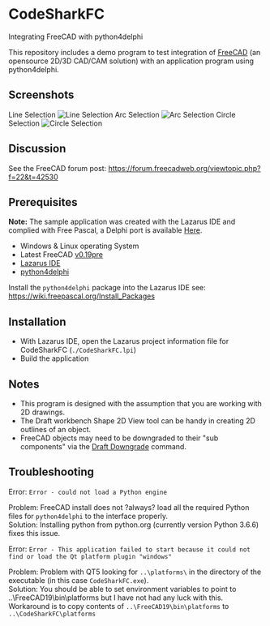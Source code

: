 # CodeSharkFC
Integrating FreeCAD with python4delphi

This repository includes a demo program to test integration of [FreeCAD](https://www.freecadweb.org/) (an opensource 2D/3D CAD/CAM solution) with an application program using python4delphi.


## Screenshots
Line Selection
![Line Selection](https://raw.githubusercontent.com/nextjob/CodeSharkFC/master/images/LineSelection.png)
Arc Selection
![Arc Selection](https://raw.githubusercontent.com/nextjob/CodeSharkFC/master/images/ArcSelection.png)
Circle Selection
![Circle Selection](https://raw.githubusercontent.com/nextjob/CodeSharkFC/master/images/CircleSelection.png)


## Discussion
See the FreeCAD forum post: https://forum.freecadweb.org/viewtopic.php?f=22&t=42530


## Prerequisites
__Note:__ The sample application was created with the Lazarus IDE and complied with Free Pascal, a Delphi port is available [Here](https://github.com/nextjob/CodeSharkFCs).

* Windows & Linux operating System
* Latest FreeCAD [v0.19pre](https://github.com/FreeCAD/FreeCAD/releases)
* [Lazarus IDE](https://www.lazarus-ide.org/)
* [python4delphi](https://github.com/pyscripter/python4delphi) 

Install the `python4delphi` package into the Lazarus IDE see: https://wiki.freepascal.org/Install_Packages

## Installation
    
* With Lazarus IDE, open the Lazarus project information file for CodeSharkFC (`./CodeSharkFC.lpi`)
* Build the application

	   
## Notes
* This program is designed with the assumption that you are working with 2D drawings.
* The Draft workbench Shape 2D View tool can be handy in creating 2D outlines of an object.
* FreeCAD objects may need to be downgraded to their "sub components" via the [Draft Downgrade](https://freecadweb.org/wiki/Draft_Downgrade) command.


## Troubleshooting

Error: `Error - could not load a Python engine`

Problem: FreeCAD install does not ?always? load all the required Python files for `python4delphi` to the interface properly.  
Solution: Installing python from python.org (currently version Python 3.6.6) fixes this issue.

Error: `Error - This application failed to start because it could not find or load the Qt platform plugin "windows"`  

Problem: Problem with QT5 looking for `..\platforms\` in the directory of the executable (in this case `CodeSharkFC.exe`).  
Solution: You should be able to set environment variables to point to ..\FreeCAD19\bin\platforms but I have not had any luck with this.
Workaround is to copy contents of `..\FreeCAD19\bin\platforms` to `..\CodeSharkFC\platforms` 

